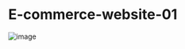 # E-commerce-website-01
![image](https://user-images.githubusercontent.com/73699852/185581979-a800ffb6-87ce-48fe-9909-9bebc773b590.png)
